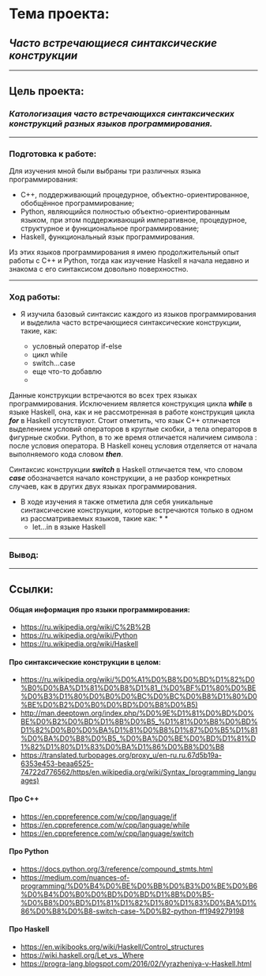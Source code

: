 # Тема проекта: 
## ***Часто встречающиеся синтаксические конструкции***

---
## Цель проекта: 
### ***Катологизация часто встречающихся синтаксических конструкций разных языков программирования.***

---
### Подготовка к работе:
Для изучения мной были выбраны три различных языка программирования: 
* C++, поддерживающий процедурное, объектно-ориентированное, обобщённое программирование;
* Python, являющийся полностью объектно-ориентированным языком, при этом поддерживающий императивное, процедурное, 
структурное и функциональное программирование;
* Haskell, функциональный язык программирования.

Из этих языков программирования я имею продолжительный опыт работы с C++ и Python, тогда как изучение Haskell я начала недавно и знакома 
с его синтаксисом довольно поверхностно. 

---
### Ход работы:
* Я изучила базовый синтаксис каждого из языков программирования и выделила часто встречающиеся синтаксические конструкции,
такие, как:

  * условный оператор if-else
  * цикл while
  * switch...case
  * еще что-то добавлю
  * 
  
Данные конструкции встречаются во всех трех языках программирования. Исключением является конструкция цикла ***while*** в языке Haskell, 
она, как и не рассмотренная в работе конструкция цикла ***for*** в Haskell отсутствуют. Стоит отметить, что язык C++ отличается 
выделением условий операторов в круглые скобки, а тела операторов в фигурные скобки. Python, в то же время отличается наличием 
символа : после условия оператора. В Haskell конец условия отделяется от начала выполняемого кода словом ***then***.

Синтаксис конструкции ***switch*** в Haskell отличается тем, что словом ***case*** обозначается начало конструкции, а не 
разбор конкретных случаев, как в других двух языках программирования. 

* В ходе изучения я также отметила для себя уникальные синтаксические конструкции, которые встречаются только в одном из 
рассматриваемых языков, такие как:
  * 
  * 
  * let...in в языке Haskell


---
### Вывод:





---
## Ссылки:
#### Общая информация про языки программирования:
* https://ru.wikipedia.org/wiki/C%2B%2B
* https://ru.wikipedia.org/wiki/Python
* https://ru.wikipedia.org/wiki/Haskell
#### Про синтаксические конструкции в целом:
* https://ru.wikipedia.org/wiki/%D0%A1%D0%B8%D0%BD%D1%82%D0%B0%D0%BA%D1%81%D0%B8%D1%81_(%D0%BF%D1%80%D0%BE%D0%B3%D1%80%D0%B0%D0%BC%D0%BC%D0%B8%D1%80%D0%BE%D0%B2%D0%B0%D0%BD%D0%B8%D0%B5)
* http://man.deeptown.org/index.php/%D0%9E%D1%81%D0%BD%D0%BE%D0%B2%D0%BD%D1%8B%D0%B5_%D1%81%D0%B8%D0%BD%D1%82%D0%B0%D0%BA%D1%81%D0%B8%D1%87%D0%B5%D1%81%D0%BA%D0%B8%D0%B5_%D0%BA%D0%BE%D0%BD%D1%81%D1%82%D1%80%D1%83%D0%BA%D1%86%D0%B8%D0%B8
* https://translated.turbopages.org/proxy_u/en-ru.ru.67d5b19a-6353e453-beaa6525-74722d776562/https/en.wikipedia.org/wiki/Syntax_(programming_languages)
#### Про C++
* https://en.cppreference.com/w/cpp/language/if
* https://en.cppreference.com/w/cpp/language/while
* https://en.cppreference.com/w/cpp/language/switch
#### Про Python
* https://docs.python.org/3/reference/compound_stmts.html
* https://medium.com/nuances-of-programming/%D0%B4%D0%BE%D0%BB%D0%B3%D0%BE%D0%B6%D0%B4%D0%B0%D0%BD%D0%BD%D1%8B%D0%B5-%D0%B8%D0%BD%D1%81%D1%82%D1%80%D1%83%D0%BA%D1%86%D0%B8%D0%B8-switch-case-%D0%B2-python-ff1949279198
#### Про Haskell
* https://en.wikibooks.org/wiki/Haskell/Control_structures
* https://wiki.haskell.org/Let_vs._Where
* https://progra-lang.blogspot.com/2016/02/Vyrazheniya-v-Haskell.html

